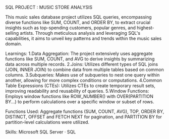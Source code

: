 SQL PROJECT : MUSIC STORE ANALYSIS 

This music sales database project utilizes SQL queries, encompassing diverse functions like SUM, COUNT, and ORDER BY, to extract crucial insights such as top-spending customers, popular genres, and highest-selling artists. Through meticulous analysis and leveraging SQL's capabilities, it aims to unveil key patterns and trends within the music sales domain.

Learnings:
1.Data Aggregation: The project extensively uses aggregate functions like SUM, COUNT, and AVG to derive insights by summarizing data across multiple records.
2.Joins: Utilizes different types of SQL joins (JOIN, INNER JOIN) to combine data from multiple tables based on common columns.
3.Subqueries: Makes use of subqueries to nest one query within another, allowing for more complex conditions or computations.
4.Common Table Expressions (CTEs): Utilizes CTEs to create temporary result sets, improving readability and reusability of queries.
5.Window Functions: Employs window functions like ROW_NUMBER() with OVER(PARTITION BY...) to perform calculations over a specific window or subset of rows.

Functions Used:
Aggregate functions (SUM, COUNT, AVG), TOP, ORDER BY, DISTINCT, OFFSET and FETCH NEXT for pagination, and PARTITION BY for partition-level calculations were utilized.

Skills: Microsoft SQL Server · SQL
